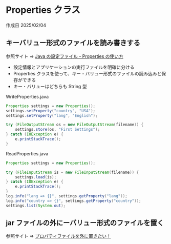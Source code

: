 # Properties クラス

作成日 2025/02/04

## キーバリュー形式のファイルを読み書きする

参照サイト => [Java の設定ファイル - Properties の使い方](https://java.keicode.com/lang/properties.php)

- 設定情報とアプリケーションの実行ファイルを明確に分ける
- Properties クラスを使って、キー・バリュー形式のファイルの読み込みと保存ができる
- キー・バリューはどちらも String 型

WriteProperties.java

```java
Properties settings = new Properties();
settings.setProperty("country", "USA");
settings.setProperty("lang", "English");

try (FileOutputStream os = new FileOutputStream(filename)) {
    settings.store(os, "First Settings");
} catch (IOException e) {
    e.printStackTrace();
}
```

ReadProperties.java

```java
Properties settings = new Properties();

try (FileInputStream is = new FileInputStream(filename)) {
    settings.load(is);
} catch (IOException e) {
    e.printStackTrace();
}
log.info("lang => {}", settings.getProperty("lang"));
log.info("country => {}", settings.getProperty("country"));
settings.list(System.out);
```

## jar ファイルの外にーバリュー形式のファイルを置く

参照サイト => [プロパティファイルを外に置きたい！](https://iidaapp.hatenablog.com/entry/2014/10/08/173153)

